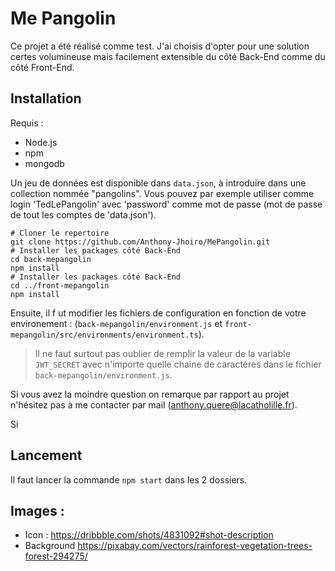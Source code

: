 # Me Pangolin

Ce projet a été réalisé comme test. J'ai choisis d'opter pour une solution 
certes volumineuse mais facilement extensible du côté Back-End comme du côté Front-End.

## Installation
Requis : 
- Node.js
- npm
- mongodb

Un jeu de  données est disponible dans `data.json`, à introduire dans une collection nommée "pangolins".
Vous pouvez par exemple utiliser comme login 'TedLePangolin' avec 'password' comme mot de passe (mot de passe de tout les comptes de 'data.json').


```shell script
# Cloner le repertoire 
git clone https://github.com/Anthony-Jhoiro/MePangolin.git
# Installer les packages côté Back-End
cd back-mepangolin
npm install
# Installer les packages côté Back-End
cd ../front-mepangolin
npm install
```

Ensuite, il f   ut modifier les fichiers de configuration en fonction de votre environement : 
(`back-mepangolin/environment.js` et `front-mepangolin/src/environments/environment.ts`).

> Il ne faut surtout pas oublier de remplir la valeur de la variable `JWT_SECRET` avec 
> n'importe quelle chaine de caractères dans le fichier `back-mepangolin/environment.js`.

Si vous avez la moindre question on remarque par rapport au projet n'hésitez pas à me contacter par mail (anthony.quere@lacatholille.fr).

Si 

## Lancement
Il faut lancer la commande `npm start` dans les 2 dossiers.

## Images :
- Icon : https://dribbble.com/shots/4831092#shot-description
- Background https://pixabay.com/vectors/rainforest-vegetation-trees-forest-294275/

